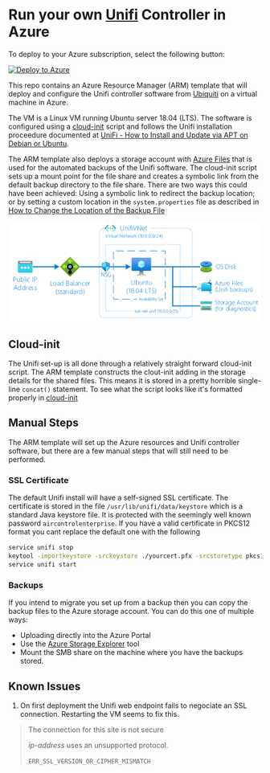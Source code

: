 # Run your own [Unifi][1] Controller in Azure

To deploy to your Azure subscription, select the following button:

[![Deploy to Azure](https://aka.ms/deploytoazurebutton)][8]

This repo contains an Azure Resource Manager (ARM) template that will deploy and configure the Unifi controller software from [Ubiquiti][2] on a virtual machine in Azure.

The VM is a Linux VM running Ubuntu server 18.04 (LTS). The software is configured using a [cloud-init][4] script and follows the Unifi installation proceedure documented at [UniFi - How to Install and Update via APT on Debian or Ubuntu][5].

The ARM template also deploys a storage account with [Azure Files][6] that is used for the automated backups of the Unifi software. The cloud-init script sets up a mount point for the file share and creates a symbolic link from the default backup directory to the file share. There are two ways this could have been achieved: Using a symbolic link to redirect the backup location; or by setting a custom location in the `system.properties` file as described in [How to Change the Location of the Backup File][7]

![Azure Resources](architecture.png)

## Cloud-init

The Unifi set-up is all done through a relatively straight forward cloud-init script. The ARM template constructs the clout-init adding in the storage details for the shared files. This means it is stored in a pretty horrible single-line `concat()` statement. To see what the script looks like it's formatted properly in [cloud-init](./cloudinit.md)

## Manual Steps

The ARM template will set up the Azure resources and Unifi controller software, but there are a few manual steps that will still need to be performed.

### SSL Certificate

The default Unifi install will have a self-signed SSL certificate. The certificate is stored in the file `/usr/lib/unifi/data/keystore` which is a standard Java keystore file. It is protected with the seemingly well known password `aircontrolenterprise`. If you have a valid certificate in PKCS12 format you cant replace the default one with the following

```bash
service unifi stop
keytool -importkeystore -srckeystore ./yourcert.pfx -srcstoretype pkcs12 -destkeystore /usr/lib/unifi/data/keystore -deststoretype pkcs12 -deststorepass 'aircontrolenterprise'
service unifi start
```

### Backups

If you intend to migrate you set up from a backup then you can copy the backup files to the Azure storage account. You can do this one of multiple ways:

  * Uploading directly into the Azure Portal
  * Use the [Azure Storage Explorer][9] tool
  * Mount the SMB share on the machine where you have the backups stored.

## Known Issues

  1. On first deployment the Unifi web endpoint fails to negociate an SSL connection. Restarting the VM seems to fix this.
  
  > The connection for this site is not secure
  >
  > *ip-address* uses an unsupported protocol.
  >
  > `ERR_SSL_VERSION_OR_CIPHER_MISMATCH`




[1]: https://unifi-network.ui.com/ "Ubiquiti Unifi"
[2]: https://www.ui.com
[3]: https://docs.microsoft.com/en-us/azure/virtual-machines/linux/using-cloud-init
[4]: https://cloudinit.readthedocs.io/en/latest/
[5]: https://help.ubnt.com/hc/en-us/articles/220066768-UniFi-How-to-Install-and-Update-via-APT-on-Debian-or-Ubuntu "UniFi - How to Install and Update via APT on Debian or Ubuntu"
[6]: https://docs.microsoft.com/azure/storage/files/storage-files-introduction "What is Azure Files?"
[7]: https://help.ubnt.com/hc/en-us/articles/226218448-UniFi-How-to-Configure-Auto-Backup#2 "UniFi - How to Configure Auto Backup"
[8]: https://portal.azure.com/#create/Microsoft.Template/uri/https%3A%2F%2Fraw.githubusercontent.com%2Faskew%2Funifi-azure%2Fmaster%2Fazuredeploy.json "Deploy to Azure"
[9]: https://azure.microsoft.com/en-us/features/storage-explorer/ "Azure Storage Explorer"